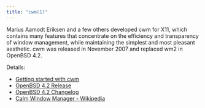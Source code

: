 ```yaml
---
title: "cwm(1)"
---
```


Marius Aamodt Eriksen and a few others developed cwm for X11, which contains
many features that concentrate on the efficiency and transparency of window
management, while maintaining the simplest and most pleasant aesthetic. cwm was
released in November 2007 and replaced wm2 in OpenBSD 4.2.

Details:

* [Getting started with cwm](https://undeadly.org/cgi?action=article&sid=20090502141551)
* [OpenBSD 4.2 Release](https://www.openbsd.org/42.html)
* [OpenBSD 4.2 Changelog](https://www.openbsd.org/plus42.html)
* [Calm Window Manager - Wikipedia](https://en.wikipedia.org/wiki/Cwm_(window_manager))
